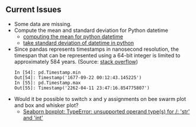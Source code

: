 ## Current Issues
- Some data are missing.
- Compute the mean and standard deviation for Python datetime
    - [computing the mean for python datetime](https://stackoverflow.com/questions/50358564/computing-the-mean-for-python-datetime)
    - [take standard deviation of datetime in python](https://stackoverflow.com/questions/15719928/take-standard-deviation-of-datetime-in-python)
- Since pandas represents timestamps in nanosecond resolution, the timespan that can be represented using a 64-bit integer is limited to approximately 584 years. (Source: [stack overflow](https://stackoverflow.com/questions/32888124/pandas-out-of-bounds-nanosecond-timestamp-after-offset-rollforward-plus-adding-a))
    ```
    In [54]: pd.Timestamp.min
    Out[54]: Timestamp('1677-09-22 00:12:43.145225')
    In [55]: pd.Timestamp.max
    Out[55]: Timestamp('2262-04-11 23:47:16.854775807')
    ```
- Would it be possible to switch x and y assignments on bee swarm plot and box and whisker plot?
    - [Seaborn boxplot: TypeError: unsupported operand type(s) for /: 'str' and 'int'](https://stackoverflow.com/questions/39937140/seaborn-boxplot-typeerror-unsupported-operand-types-for-str-and-int)
<br>


